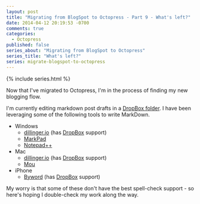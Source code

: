 ```yaml
---
layout: post
title: "Migrating from BlogSpot to Octopress - Part 9 - What's left?"
date: 2014-04-12 20:19:53 -0700
comments: true
categories: 
  - Octopress
published: false
series_about: "Migrating from BlogSpot to Octopress"
series_title: "What's left?"
series: migrate-blogspot-to-octopress
---
```


{% include series.html %}

Now that I've migrated to Octopress, I'm in the process of finding my new blogging flow.

I'm currently editing markdown post drafts in a [DropBox folder](https://db.tt/NRNuL3PX). I have been leveraging some of the following tools to write MarkDown.

- Windows
  - [dillinger.io](http://dillinger.io) (has [DropBox](https://db.tt/NRNuL3PX) support)
  - [MarkPad](http://code52.org/DownmarkerWPF/)
  - [Notepad++](http://notepad-plus-plus.org/)
- Mac
  - [dillinger.io](http://dillinger.io) (has [DropBox](https://db.tt/NRNuL3PX) support)
  - [Mou](http://mouapp.com/)
- iPhone
  - [Byword](http://bywordapp.com/) (has [DropBox](https://db.tt/NRNuL3PX) support)

My worry is that some of these don't have the best spell-check support - so here's hoping I double-check my work along the way.

